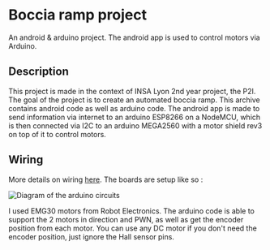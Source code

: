 # Boccia ramp project
An android & arduino project. The android app is used to control motors via Arduino.

## Description

This project is made in the context of INSA Lyon 2nd year project, the P2I.
The goal of the project is to create an automated boccia ramp. This archive contains android code as well as arduino code. 
The android app is made to send information via internet to an arduino ESP8266 on a NodeMCU, which is then connected via I2C to an arduino MEGA2560 with a motor shield rev3 on top of it to control motors.

## Wiring

More details on wiring [here](Figures).
The boards are setup like so :

![Diagram of the arduino circuits](https://user-images.githubusercontent.com/104720049/169897455-f617e0f3-e191-45a9-a5c4-88b6c73fb103.jpg)

I used EMG30 motors from Robot Electronics. The arduino code is able to support the 2 motors in direction and PWN, as well as get the encoder position from each motor.
You can use any DC motor if you don't need the encoder position, just ignore the Hall sensor pins.
